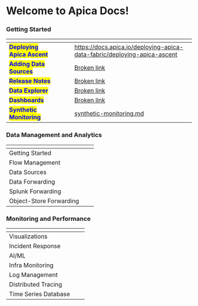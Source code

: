 # Welcome to Apica Docs!

### Getting Started



<table data-view="cards"><thead><tr><th></th><th data-hidden data-card-cover data-type="files"></th><th data-hidden></th><th data-hidden></th><th data-hidden data-card-target data-type="content-ref"></th></tr></thead><tbody><tr><td><mark style="color:blue;"><strong>Deploying Apica Ascent</strong></mark></td><td></td><td></td><td></td><td><a href="https://docs.apica.io/deploying-apica-data-fabric/deploying-apica-ascent">https://docs.apica.io/deploying-apica-data-fabric/deploying-apica-ascent</a></td></tr><tr><td><mark style="color:blue;"><strong>Adding Data Sources</strong></mark></td><td></td><td></td><td></td><td><a href="broken-reference">Broken link</a></td></tr><tr><td><mark style="color:blue;"><strong>Release Notes</strong></mark></td><td></td><td></td><td></td><td><a href="broken-reference">Broken link</a></td></tr><tr><td><mark style="color:blue;"><strong>Data Explorer</strong></mark></td><td></td><td></td><td></td><td><a href="broken-reference">Broken link</a></td></tr><tr><td><mark style="color:blue;"><strong>Dashboards</strong></mark></td><td></td><td></td><td></td><td><a href="broken-reference">Broken link</a></td></tr><tr><td><mark style="color:blue;"><strong>Synthetic Monitoring</strong></mark></td><td></td><td></td><td></td><td><a href="release-notes/ascent-2.1.0/synthetic-monitoring.md">synthetic-monitoring.md</a></td></tr></tbody></table>

### Data Management and Analytics

<table data-view="cards"><thead><tr><th></th><th data-hidden></th><th data-hidden></th></tr></thead><tbody><tr><td>Getting Started</td><td></td><td></td></tr><tr><td>Flow Management</td><td></td><td></td></tr><tr><td>Data Sources</td><td></td><td></td></tr><tr><td>Data Forwarding</td><td></td><td></td></tr><tr><td>Splunk Forwarding</td><td></td><td></td></tr><tr><td>Object-Store Forwarding</td><td></td><td></td></tr></tbody></table>

### Monitoring and Performance

<table data-view="cards"><thead><tr><th></th><th data-hidden></th><th data-hidden></th></tr></thead><tbody><tr><td>Visualizations</td><td></td><td></td></tr><tr><td>Incident Response</td><td></td><td></td></tr><tr><td>AI/ML</td><td></td><td></td></tr><tr><td>Infra Monitoring</td><td></td><td></td></tr><tr><td>Log Management</td><td></td><td></td></tr><tr><td>Distributed Tracing</td><td></td><td></td></tr><tr><td>Time Series Database</td><td></td><td></td></tr></tbody></table>

